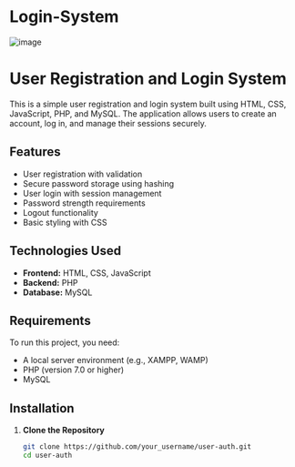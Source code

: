 # Login-System
![image](https://github.com/user-attachments/assets/8e15ccde-8dcd-422e-85a9-ac57aa45d030)
# User Registration and Login System

This is a simple user registration and login system built using HTML, CSS, JavaScript, PHP, and MySQL. The application allows users to create an account, log in, and manage their sessions securely.

## Features

- User registration with validation
- Secure password storage using hashing
- User login with session management
- Password strength requirements
- Logout functionality
- Basic styling with CSS

## Technologies Used

- **Frontend:** HTML, CSS, JavaScript
- **Backend:** PHP
- **Database:** MySQL

## Requirements

To run this project, you need:

- A local server environment (e.g., XAMPP, WAMP)
- PHP (version 7.0 or higher)
- MySQL

## Installation

1. **Clone the Repository**
   ```bash
   git clone https://github.com/your_username/user-auth.git
   cd user-auth
